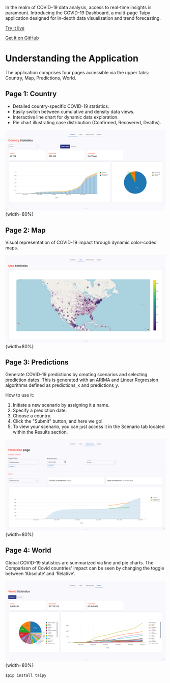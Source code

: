 In the realm of COVID-19 data analysis, access to real-time insights is paramount.
Introducing the COVID-19 Dashboard, a multi-page Taipy application designed for
in-depth data visualization and trend forecasting.

[Try it live](https://covid-dashboard.taipy.cloud/Country) 

[Get it on GitHub](https://github.com/Avaiga/demo-covid-dashboard)

# Understanding the Application
The application comprises four pages accessible via the upper tabs: Country, Map, Predictions, 
World.

## Page 1: Country
- Detailed country-specific COVID-19 statistics.
- Easily switch between cumulative and density data views.
- Interactive line chart for dynamic data exploration.
- Pie chart illustrating case distribution (Confirmed, Recovered, Deaths).

![Country](images/covid-dashboard-country.png){width=80%}

## Page 2: Map
Visual representation of COVID-19 impact through dynamic color-coded maps.

![Map](images/covid-dashboard-map.png){width=80%}


## Page 3: Predictions
Generate COVID-19 predictions by creating scenarios and selecting prediction
dates. This is generated with an ARIMA and Linear Regression algorithms defined as 
predictions_x and predictions_y.

How to use it:

1. Initiate a new scenario by assigning it a name.
2. Specify a prediction date.
3. Choose a country.
4. Click the "Submit" button, and here we go!
5. To view your scenario, you can just access it in the Scenario tab located within the Results section.

![Country](images/covid-dashboard-prediction.png){width=80%}


## Page 4: World
Global COVID-19 statistics are summarized via line and pie charts. The Comparison of Covid 
countries' impact can be seen by changing the toggle between ‘Absolute’ and ‘Relative’.  

![World](images/covid-dashboard-world.png){width=80%}


```$pip install taipy```
